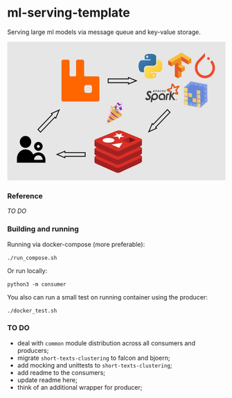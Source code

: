 # ml-serving-template
Serving large ml models via message queue and key-value storage.  

<p align="center"> <img src="https://github.com/gasparian/ml-serving-template/blob/main/pics/logo.jpg" height=320/> </p>  

### Reference  
*TO DO*

### Building and running  

Running via docker-compose (more preferable):  
```
./run_compose.sh
```  
Or run locally:  

```
python3 -m consumer
```  
You also can run a small test on running container using the producer:  
```
./docker_test.sh
```  

### TO DO  
 - deal with `common` module distribution across all consumers and producers;  
 - migrate `short-texts-clustering` to falcon and bjoern;  
 - add mocking and unittests to `short-texts-clustering`;  
 - add readme to the consumers;  
 - update readme here;  
 - think of an additional wrapper for producer;  

